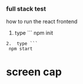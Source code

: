 ### full stack test

how to run the react frontend

1. type ```
   npm init

````
2.  type ```
 npm start
````

# screen cap
